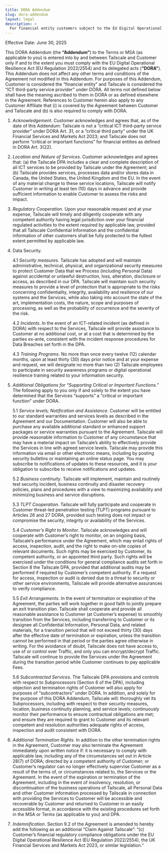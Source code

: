 ```yaml
---
title: DORA Addendum
slug: dora-addendum
layout: legal
description: >
  For financial entity customers subject to the EU Digital Operational Resilience Act (DORA).
---
```


Effective Date: June 30, 2025

This DORA Addendum (the **“Addendum”**) to the Terms or MSA (as applicable to you) is entered into by and between Tailscale and Customer only if and to the extent you must comply with the EU Digital Operational Resilience Act (EU Regulation 2022/2554) and its delegated acts (**“DORA”**). This Addendum does not affect any other terms and conditions of the Agreement not modified in this Addendum. For purposes of this Addendum, Customer is considered the “financial entity” and Tailscale is considered the “ICT third-party service provider” under DORA. All terms not defined below shall have the meaning ascribed to them in DORA or as defined elsewhere in the Agreement. References to Customer herein also apply to any Customer Affiliate that (i) is covered by the Agreement between Customer and Tailscale and (b) is also required to comply with DORA.

1. *Acknowledgement*. Customer acknowledges and agrees that, as of the date of this Addendum: Tailscale is not a “critical ICT third-party service provider” under DORA Art. 31, or a “critical third party” under the UK Financial Services and Markets Act 2023; and Tailscale does not perform “critical or important functions” for financial entities as defined in DORA Art. 3(22).

2. *Location and Nature of Services*. Customer acknowledges and agrees that: (a) the Tailscale DPA includes a clear and complete description of all ICT services to be provided by Tailscale under the Agreement; and (b) Tailscale provides services, processes data and/or stores data in Canada, the United States, the United Kingdom and the EU. In the event of any material change to these service locations, Tailscale will notify Customer in writing at least ten (10) days in advance and provide sufficient information to enable Customer to assess the risks and impact.

3. *Regulatory Cooperation*. Upon your reasonable request and at your expense, Tailscale will timely and diligently cooperate with any competent authority having legal jurisdiction over your financial regulated activities to the extent required by applicable law, provided that all Tailscale Confidential Information and the confidential information of other customers shall be fully protected to the fullest extent permitted by applicable law.

4. Data Security.

    4.1 *Security measures*. Tailscale has adopted and will maintain administrative, technical, physical, and organizational security measures to protect Customer Data that we Process (including Personal Data) against accidental or unlawful destruction, loss, alteration, disclosure or access, as described in our DPA. Tailscale will maintain such security measures to provide a level of protection that is appropriate to the risks concerning confidentiality, integrity, availability and resilience of our systems and the Services, while also taking into account the state of the art, implementation costs, the nature, scope and purposes of processing, as well as the probability of occurrence and the severity of the risk.

    4.2 *Incidents*. In the event of an ICT-related incident (as defined in DORA) with respect to the Services, Tailscale will provide assistance to Customer at no additional cost, or at a cost that is determined by the parties ex-ante, consistent with the incident response procedures for Data Breaches set forth in the DPA. 

    4.3 *Training Programs*. No more than once every twelve (12) calendar months, upon at least thirty (30) days prior notice and at your expense and request, we will designate no more than two (2) Tailscale employees to participate in security awareness programs or digital operational resilience training related to your information security.

5. *Additional Obligations for “Supporting Critical or Important Functions.”* The following apply to you only if and solely to the extent you have determined that the Services “supports” a “critical or important function” under DORA. 

    5.1 *Service levels; Notification and Assistance*. Customer will be entitled to our standard warranties and services levels as described in the Agreement and our Documentation. Customer will also be able to purchase any available additional standard or enhanced support packages or service warranties pursuant to the Agreement. Tailscale will provide reasonable information to Customer of any circumstance that may have a material impact on Tailscale’s ability to effectively provide the Services in line with agreed service levels. Tailscale may provide this information via email or other electronic means, including by posting security bulletins or maintaining an online status page. You may subscribe to notifications of updates to these resources, and it is your obligation to subscribe to receive notifications and updates. 

    5.2 *Business continuity*. Tailscale will implement, maintain and routinely test security incident, business continuity and disaster recovery policies, plans and procedures with a view to maximizing availability and minimizing business and service disruptions.

    5.3 *TLPT Cooperation*. Tailscale will fully participate and cooperate in Customer threat-led penetration testing (TLPT) programs pursuant to Articles 26 and 27 DORA, provided such testing does not impact or compromise the security, integrity or availability of the Services.

    5.4 *Customer’s Right to Monitor*. Tailscale acknowledges and will cooperate with Customer’s right to monitor, on an ongoing basis, Tailscale’s performance under the Agreement, which may entail rights of access, inspection, audit, and the right to make on-site copies of relevant documents. Such rights may be exercised by Customer, its competent authority, or an appointed third party. Such rights will be exercised under the conditions for general compliance audits set forth in Section 8 the Tailscale DPA, provided that additional audits may be performed if required by Customer’s competent authority. If a request for access, inspection or audit is denied due to a threat to security or other service environments, Tailscale will provide alternative assurances to verify compliance.

    5.5 *Exit Arrangements*. In the event of termination or expiration of the Agreement, the parties will work together in good faith to jointly prepare an exit transition plan. Tailscale shall cooperate and provide all reasonable assistance to Customer (at Customer’s expense) to smoothly transition from the Services, including transferring to Customer or its designee all Confidential Information, Personal Data, and related materials, for a transition period that will not exceed thirty (30) days after the effective date of termination or expiration, unless the transition cannot be performed in that period or the parties agree otherwise in writing. For the avoidance of doubt, Tailscale does not have access to, use of or control over Traffic, and only you can encrypt/decrypt Traffic. Tailscale will continue to provide the Services under the Agreement during the transition period while Customer continues to pay applicable Fees.

    5.6 *Subcontracted Services*. The Tailscale DPA provisions and controls with respect to Subprocessors (Section 6 of the DPA), including objection and termination rights of Customer will also apply for purposes of “subcontractors” under DORA. In addition, and solely for the purpose of this DORA Addendum, Tailscale will: thoroughly vet its Subprocessors, including with respect to their security measures, location, business continuity planning, and service levels; continuously monitor their performance to ensure contractual obligations are met; and ensure they are required to grant to Customer and its relevant competent and resolution authorities adequate rights of access, inspection and audit consistent with DORA.

6. *Additional Termination Rights*. In addition to the other termination rights in the Agreement, Customer may also terminate the Agreement immediately upon written notice if: it is necessary to comply with applicable law, including any of the circumstances set out in Article 28(7) of DORA; directed by a competent authority of Customer; or Customer’s regulator can no longer effectively supervise Customer as a result of the terms of, or circumstances related to, the Services or the Agreement. In the event of the expiration or termination of the Agreement, including in the event of insolvency, resolution, or discontinuation of the business operations of Tailscale, all Personal Data and other Customer information processed by Tailscale in connection with providing the Services to Customer will be accessible and recoverable by Customer and returned to Customer in an easily accessible format, in accordance with the existing procedures set forth in the MSA or Terms (as applicable to you) and DPA.

7. *Indemnification*. Section 9.2 of the Agreement is amended to hereby add the following as an additional “Claim Against Tailscale”: “(c) Customer’s financial regulatory compliance obligations under the EU Digital Operational Resilience Act (EU Regulation 2022/2554), the UK Financial Services and Markets Act 2023, or similar legislation.”
